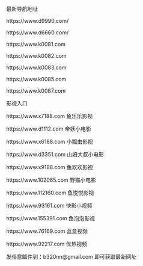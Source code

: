 最新导航地址
<p></p>
https://www.d9990.com/
<p></p>
https://www.d6660.com/
<p></p>
https://www.k0081.com
<p></p>
https://www.k0082.com
<p></p>
https://www.k0083.com
<p></p>
https://www.k0085.com
<p></p>
https://www.k0087.com
<p></p>
影视入口
<p></p>
https://www.x7188.com  鱼乐乐影视<p></p>
https://www.d1112.com  帝妖小电影<p></p>
https://www.x6188.com  小瓢虫影视<p></p>
https://www.d3351.com  山姆大叔小电影<p></p>
https://www.x9188.com  鱼欢欢影视<p></p>
https://www.102065.com  野猫小电影<p></p>
https://www.112160.com  鱼悦悦影视<p></p>
https://www.93161.com  快影小视频<p></p>
https://www.155391.com  鱼泡泡影视<p></p>
https://www.76169.com  蓝盒视频<p></p>
https://www.92217.com  优热视频<p></p>
发任意邮件到：b320nn@gmail.com 即可获取最新网址

